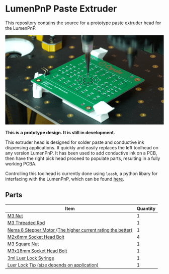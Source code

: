 # LumenPnP Paste Extruder

This repository contains the source for a prototype paste extruder head for the LumenPnP.

![paste extrusion](./img/hero.gif)

**This is a prototype design. It is still in development.**

This extruder head is designed for solder paste and conductive ink dispensing applications. It quickly and easily replaces the left toolhead on any version LumenPnP. It has been used to add conductive ink on a PCB, then have the right pick head proceed to populate parts, resulting in a fully working PCBA.

Controlling this toolhead is currently done using `leash`, a python libary for interfacing with the LumenPnP, which can be found [here](https://github.com/opulo-inc/leash).

## Parts

| Item | Quantity |
| ---- | -------- |
| [M3 Nut](https://www.mcmaster.com/90591A250/) | 1 |
| [M3 Threaded Rod](https://www.mcmaster.com/94595A215/) | 1 |
| [Nema 8 Stepper Motor (The higher current rating the better)](https://www.amazon.com/s?k=nema+8+stepper+motor) | 1 |
| [M2x6mm Socket Head Bolt](https://www.mcmaster.com/91290A013/) | 4 |
| [M3 Square Nut](https://www.mcmaster.com/97259A101/) | 1 |
| [M3x18mm Socket Head Bolt](https://www.mcmaster.com/91290A121/) | 1 |
| [3ml Luer Lock Syringe](https://www.mcmaster.com/7510A42/) | 1 |
| [Luer Lock Tip (size depends on application)](https://www.mcmaster.com/products/needles/fitting-connection~luer-lock/dispensing-tips-with-luer-lock-connection/tip-type~tapered/) | 1 |
